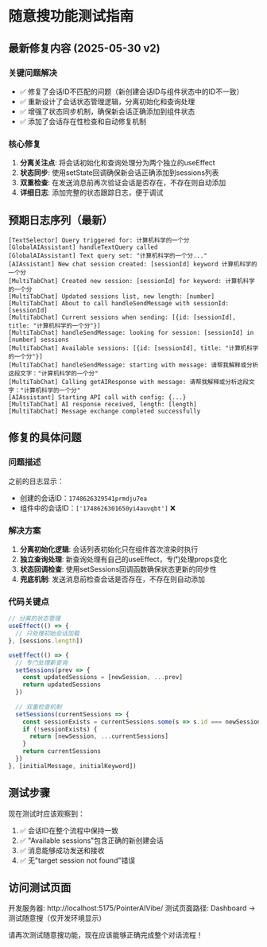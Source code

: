 # 随意搜功能测试指南

## 最新修复内容 (2025-05-30 v2)

### 关键问题解决
- ✅ 修复了会话ID不匹配的问题（新创建会话ID与组件状态中的ID不一致）
- ✅ 重新设计了会话状态管理逻辑，分离初始化和查询处理
- ✅ 增强了状态同步机制，确保新会话正确添加到组件状态
- ✅ 添加了会话存在性检查和自动修复机制

### 核心修复
1. **分离关注点**: 将会话初始化和查询处理分为两个独立的useEffect
2. **状态同步**: 使用setState回调确保新会话正确添加到sessions列表
3. **双重检查**: 在发送消息前再次验证会话是否存在，不存在则自动添加
4. **详细日志**: 添加完整的状态跟踪日志，便于调试

## 预期日志序列（最新）
```
[TextSelector] Query triggered for: 计算机科学的一个分
[GlobalAIAssistant] handleTextQuery called
[GlobalAIAssistant] Text query set: "计算机科学的一个分..."
[AIAssistant] New chat session created: [sessionId] keyword 计算机科学的一个分
[MultiTabChat] Created new session: [sessionId] for keyword: 计算机科学的一个分
[MultiTabChat] Updated sessions list, new length: [number]
[MultiTabChat] About to call handleSendMessage with sessionId: [sessionId]
[MultiTabChat] Current sessions when sending: [{id: [sessionId], title: "计算机科学的一个分"}]
[MultiTabChat] handleSendMessage: looking for session: [sessionId] in [number] sessions
[MultiTabChat] Available sessions: [{id: [sessionId], title: "计算机科学的一个分"}]
[MultiTabChat] handleSendMessage: starting with message: 请帮我解释或分析这段文字："计算机科学的一个分"
[MultiTabChat] Calling getAIResponse with message: 请帮我解释或分析这段文字："计算机科学的一个分"
[AIAssistant] Starting API call with config: {...}
[MultiTabChat] AI response received, length: [length]
[MultiTabChat] Message exchange completed successfully
```

## 修复的具体问题

### 问题描述
之前的日志显示：
- 创建的会话ID：`1748626329541prmdju7ea`  
- 组件中的会话ID：`['1748626301650yi4auvqbt']` ❌

### 解决方案
1. **分离初始化逻辑**: 会话列表初始化只在组件首次渲染时执行
2. **独立查询处理**: 新查询处理有自己的useEffect，专门处理props变化
3. **状态回调检查**: 使用setSessions回调函数确保状态更新的同步性
4. **兜底机制**: 发送消息前检查会话是否存在，不存在则自动添加

### 代码关键点
```typescript
// 分离的状态管理
useEffect(() => {
  // 只处理初始会话加载
}, [sessions.length])

useEffect(() => {
  // 专门处理新查询
  setSessions(prev => {
    const updatedSessions = [newSession, ...prev]
    return updatedSessions
  })
  
  // 双重检查机制
  setSessions(currentSessions => {
    const sessionExists = currentSessions.some(s => s.id === newSession.id)
    if (!sessionExists) {
      return [newSession, ...currentSessions]
    }
    return currentSessions
  })
}, [initialMessage, initialKeyword])
```

## 测试步骤

现在测试时应该观察到：
1. ✅ 会话ID在整个流程中保持一致
2. ✅ "Available sessions"包含正确的新创建会话
3. ✅ 消息能够成功发送和接收
4. ✅ 无"target session not found"错误

## 访问测试页面

开发服务器: http://localhost:5175/PointerAIVibe/
测试页面路径: Dashboard -> 测试随意搜（仅开发环境显示）

请再次测试随意搜功能，现在应该能够正确完成整个对话流程！ 